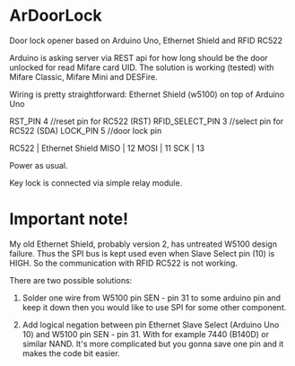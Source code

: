 # ArDoorLock
Door lock opener based on Arduino Uno, Ethernet Shield and RFID RC522

Arduino is asking server via REST api for how long should be the door unlocked for read Mifare card UID. The solution is working (tested) with Mifare Classic, Mifare Mini and DESFire.

Wiring is pretty straightforward:
Ethernet Shield (w5100) on top of Arduino Uno

RST_PIN		 4   //reset pin for RC522 (RST)
RFID_SELECT_PIN	 3   //select pin for RC522 (SDA)
LOCK_PIN       	 5   //door lock pin

RC522  | Ethernet Shield
MISO    | 12
MOSI    | 11
SCK      | 13

Power as usual.

Key lock is connected via simple relay module.

# Important note!
My old Ethernet Shield, probably version 2, has untreated W5100 design failure. Thus the SPI bus is kept used even when Slave Select pin (10) is HIGH. So the communication with RFID RC522 is not working. 

There are two possible solutions:
1) Solder one wire from W5100 pin SEN - pin 31 to some arduino pin and keep it down then you would like to use SPI for some other component.

2) Add logical negation between pin Ethernet Slave Select (Arduino Uno 10) and W5100 pin SEN - pin 31. With for example 7440 (B140D) or similar NAND. It's more complicated but you gonna save one pin and it makes the code bit easier. 
